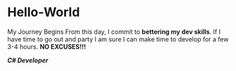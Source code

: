 # Hello-World
My Journey Begins
From this day, I commit to **bettering my dev skills**. If I have time to go out and party I am sure I can make time to develop for a few 3-4 hours.
**NO EXCUSES!!!**

_**C# Developer**_

